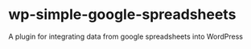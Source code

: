 wp-simple-google-spreadsheets
=============================

A plugin for integrating data from google spreadsheets into WordPress
